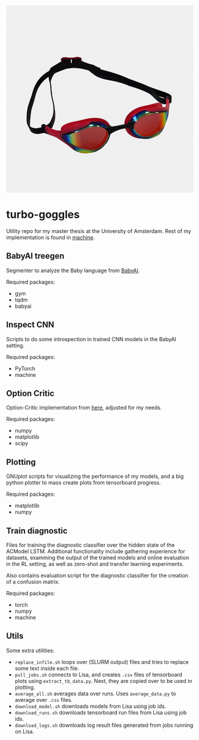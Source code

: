 ![logo](goggles.png)
# turbo-goggles
Utility repo for my master thesis at the University of Amsterdam.
Rest of my implementation is found in [machine](https://github.com/m0re4u/machine).

## BabyAI treegen
Segmenter to analyze the Baby language from [BabyAI](https://arxiv.org/abs/1810.08272).

Required packages:
- gym
- tqdm
- babyai

## Inspect CNN
Scripts to do some introspection in trained CNN models in the BabyAI setting.

Required packages:
- PyTorch
- machine


## Option Critic
Option-Critic implementation from [here](https://alversafa.github.io/blog/2018/11/28/optncrtc.html), adjusted for my needs.

Required packages:
- numpy
- matplotlib
- scipy


## Plotting
GNUplot scripts for visualizing the performance of my models, and a big python plotter to mass create plots from tensorboard progress.

Required packages:
- matplotlib
- numpy

## Train diagnostic
Files for training the diagnostic classifier over the hidden state of the ACModel LSTM. Additional functionality include gathering experience for datasets, examining the output of the trained models and online evaluation in the RL setting, as well as zero-shot and transfer learning experiments.

Also contains evaluation script for the diagnostic classifier for the creation of a confusion matrix.

Required packages:
- torch
- numpy
- machine


## Utils
Some extra utilities:
- `replace_infile.sh` loops over (SLURM output) files and tries to replace some text inside each file.
- `pull_jobs.sh` connects to Lisa, and creates `.csv` files of tensorboard plots using `extract_tb_data.py`. Next, they are copied over to be used in plotting.
- `average_all.sh` averages data over runs. Uses `average_data.py` to average over `.csv` files.
- `download_model.sh` downloads models from Lisa using job ids.
- `download_runs.sh` downloads tensorboard run files from Lisa using job ids.
- `download_logs.sh` downloads log result files generated from jobs running on Lisa.
